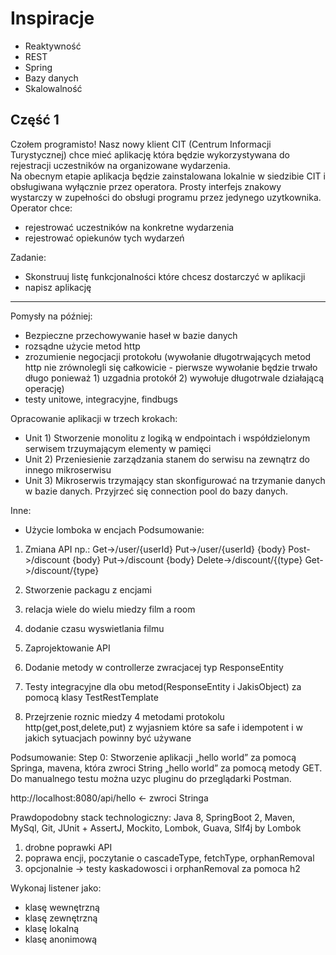 # Inspiracje

* Reaktywność
* REST
* Spring
* Bazy danych
* Skalowalność

## Część 1

Czołem programisto! Nasz nowy klient CIT (Centrum Informacji Turystycznej) chce mieć aplikację która będzie wykorzystywana do rejestracji uczestników na organizowane wydarzenia.  
Na obecnym etapie aplikacja będzie zainstalowana lokalnie w siedzibie CIT i obsługiwana wyłącznie przez operatora. Prosty interfejs znakowy wystarczy w zupełności do obsługi programu przez jedynego uzytkownika.
Operator chce:
* rejestrować uczestników na konkretne wydarzenia
* rejestrować opiekunów tych wydarzeń

Zadanie:
* Skonstruuj listę funkcjonalności które chcesz dostarczyć w aplikacji
* napisz aplikację



-----
Pomysły na później:

* Bezpieczne przechowywanie haseł w bazie danych
* rozsądne użycie metod http
* zrozumienie negocjacji protokołu (wywołanie długotrwających metod http nie zrównolegli się całkowicie - pierwsze wywołanie będzie trwało długo ponieważ 1) uzgadnia protokół 2) wywołuje długotrwale działającą operację)
* testy unitowe, integracyjne, findbugs


Opracowanie aplikacji w trzech krokach:
* Unit 1) Stworzenie monolitu z logiką w endpointach i współdzielonym serwisem trzuymającym elementy w pamięci
* Unit 2) Przeniesienie zarządzania stanem do serwisu na zewnątrz do innego mikroserwisu
* Unit 3) Mikroserwis trzymający stan skonfigurować na trzymanie danych w bazie danych. Przyjrzeć się connection pool do bazy danych.

Inne:
* Użycie lomboka w encjach
Podsumowanie:
1.	Zmiana API np.:
Get->/user/{userId}
Put->/user/{userId} {body}
Post->/discount {body}
Put->/discount {body} 
Delete->/discount/{(type} 
Get->/discount/{type}
2.	 Stworzenie packagu z encjami

1. relacja wiele do wielu miedzy film a room
2. dodanie czasu wyswietlania filmu
3. Zaprojektowanie API

1. Dodanie metody w controllerze zwracjacej typ ResponseEntity<JakisObject>
2. Testy integracyjne dla obu metod(ResponseEntity<JakisObject> i JakisObject) za pomocą klasy TestRestTemplate
3. Przejrzenie roznic miedzy 4 metodami protokolu http(get,post,delete,put) z wyjasniem które sa safe i idempotent i w jakich sytuacjach powinny być używane

Podsumowanie:
Step 0:
Stworzenie aplikacji „hello world” za pomocą Springa, mavena, która zwroci String „hello world” za pomocą metody GET. Do manualnego testu można uzyc pluginu do przeglądarki Postman.

http://localhost:8080/api/hello <- zwroci Stringa

Prawdopodobny stack technologiczny:
Java 8, SpringBoot 2, Maven, MySql, Git, JUnit + AssertJ, Mockito, Lombok, Guava, Slf4j by Lombok

1.	drobne poprawki API
2.	poprawa encji, poczytanie o cascadeType, fetchType, orphanRemoval
3.	opcjonalnie -> testy kaskadowosci i orphanRemoval za pomoca h2


Wykonaj listener jako:
* klasę wewnętrzną
* klasę zewnętrzną
* klasę lokalną
* klasę anonimową


